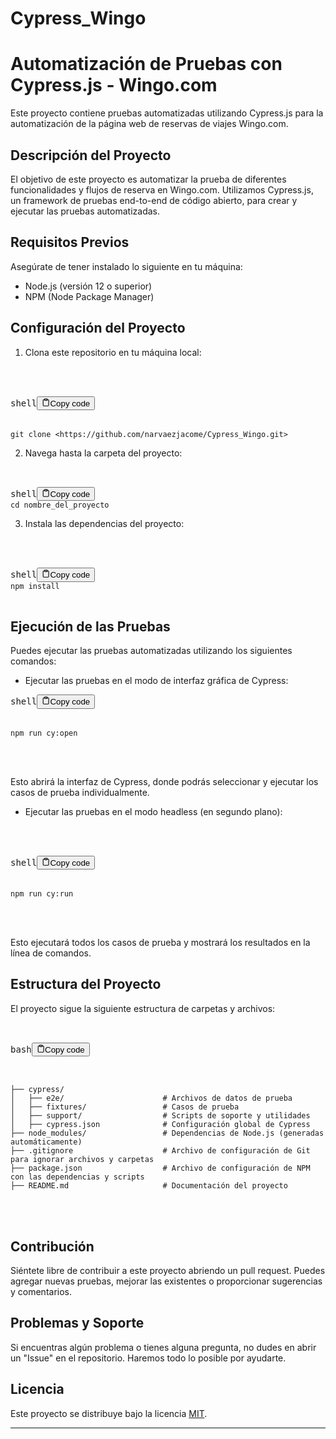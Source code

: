# Cypress_Wingo

<h1>Automatización de Pruebas con Cypress.js - Wingo.com</h1>
<p>Este proyecto contiene pruebas automatizadas utilizando Cypress.js para la automatización de la página web de reservas de viajes Wingo.com.</p>

<h2>Descripción del Proyecto</h2>
<p>El objetivo de este proyecto es automatizar la prueba de diferentes funcionalidades y flujos de reserva en Wingo.com. Utilizamos Cypress.js, un framework de pruebas end-to-end de código abierto, para crear y ejecutar las pruebas automatizadas.</p>

<h2>Requisitos Previos</h2>

<p>Asegúrate de tener instalado lo siguiente en tu máquina:</p>
<ul><li>Node.js (versión 12 o superior)</li><li>NPM (Node Package Manager)</li></ul>

<h2>Configuración del Proyecto</h2>

<ol><li>Clona este repositorio en tu máquina local:</li></ol><pre>

<div class="bg-black rounded-md mb-4">

<div class="flex items-center relative text-gray-200 bg-gray-800 px-4 py-2 text-xs font-sans justify-between rounded-t-md"><span>shell</span><button class="flex ml-auto gap-2"><svg stroke="currentColor" fill="none" stroke-width="2" viewBox="0 0 24 24" stroke-linecap="round" stroke-linejoin="round" class="h-4 w-4" height="1em" width="1em" xmlns="http://www.w3.org/2000/svg"><path d="M16 4h2a2 2 0 0 1 2 2v14a2 2 0 0 1-2 2H6a2 2 0 0 1-2-2V6a2 2 0 0 1 2-2h2"></path><rect x="8" y="2" width="8" height="4" rx="1" ry="1"></rect></svg>Copy code</button></div>

<div class="p-4 overflow-y-auto"><code class="!whitespace-pre hljs language-shell">git clone &lt;https://github.com/narvaezjacome/Cypress_Wingo.git&gt;
</code></div></div></pre><ol start="2"><li>Navega hasta la carpeta del proyecto:</li></ol><pre>

<div class="bg-black rounded-md mb-4">
<div class="flex items-center relative text-gray-200 bg-gray-800 px-4 py-2 text-xs font-sans justify-between rounded-t-md"><span>shell</span><button class="flex ml-auto gap-2"><svg stroke="currentColor" fill="none" stroke-width="2" viewBox="0 0 24 24" stroke-linecap="round" stroke-linejoin="round" class="h-4 w-4" height="1em" width="1em" xmlns="http://www.w3.org/2000/svg"><path d="M16 4h2a2 2 0 0 1 2 2v14a2 2 0 0 1-2 2H6a2 2 0 0 1-2-2V6a2 2 0 0 1 2-2h2"></path><rect x="8" y="2" width="8" height="4" rx="1" ry="1"></rect></svg>Copy code</button></div><div class="p-4 overflow-y-auto"><code class="!whitespace-pre hljs language-shell">cd nombre_del_proyecto
</code></div></div></pre><ol start="3"><li>Instala las dependencias del proyecto:</li></ol><pre>


<div class="bg-black rounded-md mb-4">


<div class="flex items-center relative text-gray-200 bg-gray-800 px-4 py-2 text-xs font-sans justify-between rounded-t-md"><span>shell</span><button class="flex ml-auto gap-2"><svg stroke="currentColor" fill="none" stroke-width="2" viewBox="0 0 24 24" stroke-linecap="round" stroke-linejoin="round" class="h-4 w-4" height="1em" width="1em" xmlns="http://www.w3.org/2000/svg"><path d="M16 4h2a2 2 0 0 1 2 2v14a2 2 0 0 1-2 2H6a2 2 0 0 1-2-2V6a2 2 0 0 1 2-2h2"></path><rect x="8" y="2" width="8" height="4" rx="1" ry="1"></rect></svg>Copy code</button></div><div class="p-4 overflow-y-auto"><code class="!whitespace-pre hljs language-shell">npm install
</code></div>
</div></pre>


<h2>Ejecución de las Pruebas</h2>

<p>Puedes ejecutar las pruebas automatizadas utilizando los siguientes comandos:</p><ul><li>Ejecutar las pruebas en el modo de interfaz gráfica de Cypress:</li></ul><pre><div class="bg-black rounded-md mb-4"><div class="flex items-center relative text-gray-200 bg-gray-800 px-4 py-2 text-xs font-sans justify-between rounded-t-md"><span>shell</span><button class="flex ml-auto gap-2"><svg stroke="currentColor" fill="none" stroke-width="2" viewBox="0 0 24 24" stroke-linecap="round" stroke-linejoin="round" class="h-4 w-4" height="1em" width="1em" xmlns="http://www.w3.org/2000/svg"><path d="M16 4h2a2 2 0 0 1 2 2v14a2 2 0 0 1-2 2H6a2 2 0 0 1-2-2V6a2 2 0 0 1 2-2h2"></path><rect x="8" y="2" width="8" height="4" rx="1" ry="1"></rect></svg>Copy code</button></div>


<div class="p-4 overflow-y-auto"><code class="!whitespace-pre hljs language-shell">npm run cy:open
</code>
</div>
</div>
</pre><p>Esto abrirá la interfaz de Cypress, donde podrás seleccionar y ejecutar los casos de prueba individualmente.</p><ul><li>Ejecutar las pruebas en el modo headless (en segundo plano):</li></ul><pre>


<div class="bg-black rounded-md mb-4">

<div class="flex items-center relative text-gray-200 bg-gray-800 px-4 py-2 text-xs font-sans justify-between rounded-t-md"><span>shell</span><button class="flex ml-auto gap-2"><svg stroke="currentColor" fill="none" stroke-width="2" viewBox="0 0 24 24" stroke-linecap="round" stroke-linejoin="round" class="h-4 w-4" height="1em" width="1em" xmlns="http://www.w3.org/2000/svg"><path d="M16 4h2a2 2 0 0 1 2 2v14a2 2 0 0 1-2 2H6a2 2 0 0 1-2-2V6a2 2 0 0 1 2-2h2"></path><rect x="8" y="2" width="8" height="4" rx="1" ry="1"></rect></svg>Copy code</button>
</div>


<div class="p-4 overflow-y-auto"><code class="!whitespace-pre hljs language-shell">npm run cy:run
</code>
</div>
</div>
</pre>

<p>Esto ejecutará todos los casos de prueba y mostrará los resultados en la línea de comandos.</p>


<h2>Estructura del Proyecto</h2>

<p>El proyecto sigue la siguiente estructura de carpetas y archivos:</p><pre>

<div class="bg-black rounded-md mb-4">
<div class="flex items-center relative text-gray-200 bg-gray-800 px-4 py-2 text-xs font-sans justify-between rounded-t-md"><span>bash</span><button class="flex ml-auto gap-2"><svg stroke="currentColor" fill="none" stroke-width="2" viewBox="0 0 24 24" stroke-linecap="round" stroke-linejoin="round" class="h-4 w-4" height="1em" width="1em" xmlns="http://www.w3.org/2000/svg"><path d="M16 4h2a2 2 0 0 1 2 2v14a2 2 0 0 1-2 2H6a2 2 0 0 1-2-2V6a2 2 0 0 1 2-2h2"></path><rect x="8" y="2" width="8" height="4" rx="1" ry="1"></rect></svg>Copy code</button>
</div>


<div class="p-4 overflow-y-auto"><code class="!whitespace-pre hljs language-bash">
├── cypress/
│   ├── e2e/                      <span class="hljs-comment"># Archivos de datos de prueba</span>
│   ├── fixtures/                 <span class="hljs-comment"># Casos de prueba</span>
│   ├── support/                  <span class="hljs-comment"># Scripts de soporte y utilidades</span>
│   ├── cypress.json              <span class="hljs-comment"># Configuración global de Cypress</span>
├── node_modules/                 <span class="hljs-comment"># Dependencias de Node.js (generadas automáticamente)</span>
├── .gitignore                    <span class="hljs-comment"># Archivo de configuración de Git para ignorar archivos y carpetas</span>
├── package.json                  <span class="hljs-comment"># Archivo de configuración de NPM con las dependencias y scripts</span>
├── README.md                     <span class="hljs-comment"># Documentación del proyecto</span>
</code>
</div>
</div>
</pre>


<h2>Contribución</h2>

<p>Siéntete libre de contribuir a este proyecto abriendo un pull request. Puedes agregar nuevas pruebas, mejorar las existentes o proporcionar sugerencias y comentarios.</p>


<h2>Problemas y Soporte</h2>

<p>Si encuentras algún problema o tienes alguna pregunta, no dudes en abrir un "Issue" en el repositorio. Haremos todo lo posible por ayudarte.</p>



<h2>Licencia</h2>

<p>Este proyecto se distribuye bajo la licencia <a href="LICENSE" target="_new">MIT</a>.</p><hr>
